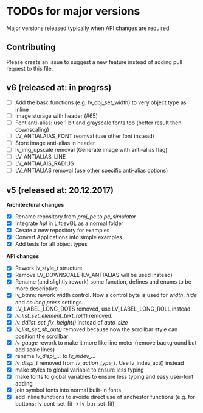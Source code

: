 # TODOs for major versions
Major versions released typically when API changes are required

## Contributing
Please create an issue to suggest a new feature instead of adding pull request to this file.


## v6 (released at: in progrss)
- [ ] Add the basc functions (e.g. lv_obj_set_width) to very object type as inline
- [ ] Image storage with header (#65)
- [ ] Font anti-alias: use 1 bit and grayscale fonts too (better result then downscaling)
- [ ] LV_ANTIALAIAS_FONT reomval (use other font instead)
- [ ] Store image anti-alias in header
- [ ] lv_img_upscale removal (Generate image with anti-alias flag)
- [ ] LV_ANTIALIAS_LINE
- [ ] LV_ANTIALAIS_RADIUS
- [ ] LV_ANTIALIAS removal (use other specific anti-alias options)

## v5 (released at: 20.12.2017)
**Architectural changes**
- [x] Rename repository from *proj_pc* to *pc_simulator*
- [x] Integrate *hal* in LittlevGL as a normal folder
- [x] Create a new repository for examples
- [x] Convert Applications into simple examples 
- [x] Add tests for all object types

**API changes**
- [x] Rework lv_style_t structure
- [x] Remove LV_DOWNSCALE (LV_ANTIALIAS will be used instead)
- [x] Rename (and slightly rework) some function, defines and enums to be more descriptive
- [x] lv_btnm: rework width control. Now a control byte is used for *width*, *hide* and *no long press* settings. 
- [x] LV_LABEL_LONG_DOTS removed, use LV_LABEL_LONG_ROLL instead
- [x] *lv_list_set_element_text_roll()* removed.
- [x] *lv_ddlist_set_fix_height()* instead of *auto_size*
- [x] *lv_list_set_sb_out()* removed because now the scrollbar style can position the scrollbar
- [x] *lv_gauge* rework to make it more like line meter (remove background but add scale lines)
- [x] rename *lv_dispi_...* to *lv_indev_...*
- [x] *lv_dispi_t* removed from *lv_action_type_t*. Use lv_indev_act() instead
- [x] make styles to global variable to ensure less typing
- [x] make fonts to global variables to ensure less typing and easy user-font adding
- [x] join symbol fonts into normal built-in fonts
- [x] add inline functions to avoide direct use of anchestor functions (e.g. for buttons: lv_cont_set_fit -> lv_btn_set_fit)
